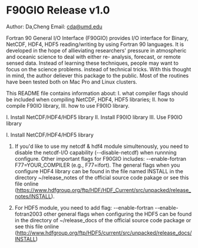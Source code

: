 #  F90GIO Release v1.0
Author: Da,Cheng     Email: cda@umd.edu

Fortran 90 General I/O Interface (F90GIO) provides I/O interface for 
Binary, NetCDF, HDF4, HDF5 reading/writing by using Fortran 90
languages. It is developed in the hope of allieviating researchers'
pressure in atmospheric and oceanic science to deal with either re-
analysis, forecast, or remote sensed data. Instead of learning these
techniques, people may want to focus on the science problems. instead
of technical tricks. With this thought in mind, the author deliever 
this package to the public. Most of the routines have been tested 
both on Mac Pro and Linux clusters.

This README file contains information about: I. what compiler flags 
should be included when compiling NetCDF, HDF4, HDF5 libraries; II. 
how to compile F90IO library, III. how to use F90IO library.

I.   Install NetCDF/HDF4/HDF5 library
II.  Install F90IO library
III. Use F90IO library

I. Install NetCDF/HDF4/HDF5 library
1. If you'd like to use my netcdf & hdf4 module simultenously, you need
   to disable the netcdf-I/O capability (--disable-netcdf) when 
   runnning configure. Other important flags for F90GIO includes:
   --enable-fortran F77=YOUR_COMPILER (e.g., F77=ifort). The general
   flags when you configure HDF4 library can be found in the file named
   INSTALL in the directory ~/release_notes of the official source code 
   pakage or see this file online
(https://www.hdfgroup.org/ftp/HDF/HDF_Current/src/unpacked/release_notes/INSTALL).

2. For HDF5 module, you need to add flag: --enable-fortran --enable-fotran2003
   other general flags when configuring the HDF5 can be found in the directory of
   ~/release_docs of the official source code package or see this file online
   (http://www.hdfgroup.org/ftp/HDF5/current/src/unpacked/release_docs/INSTALL)

